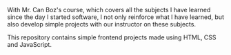 With Mr. Can Boz's course, which covers all the subjects I have learned since the day I started software, 
I not only reinforce what I have learned, but also develop simple projects with our instructor on these subjects.

This repository contains simple frontend projects made using HTML, CSS and JavaScript.
